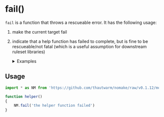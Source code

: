 # fail()

`fail` is a function that throws a rescueable error. It has the following usage:
1. make the current target fail
2. indicate that a help function has failed to complete, but is fine to be rescueable/not fatal (which is a useful assumption for downstream ruleset libraries)

    <details>

    <summary> Examples </summary>

    ```typescript
    import * as NM from 'https://github.com/thautwarm/nomake/raw/v0.1.12/mod.ts'

    function operationTolerantToFailures()
    {
        // ...
        NM.fail('the operation failed')
    }

    NM.target(
        {
            name: 'output.txt',
            deps: ['input.txt'],
            async build()
            {
                await NM.allowFailAsync(
                    // trail
                    async () =>
                    {
                        await operationTolerantToFailures();
                    },
                    async () =>
                    {
                        console.log('the operation failed, but it is fine')
                        // go to the alternative path
                    })
            }
        })
    ```

    </details>


## Usage

```typescript
import * as NM from 'https://github.com/thautwarm/nomake/raw/v0.1.12/mod.ts'

function helper()
{
    NM.fail('the helper function failed')
}
```
